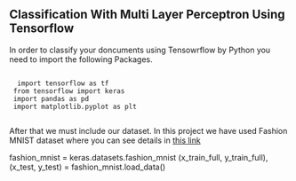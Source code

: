  <h2> Classification With Multi Layer Perceptron Using Tensorflow </h2>
 
 <p> In order to classify your doncuments using Tensowrflow by Python you need to import the following Packages. </p>
 <code>
  import tensorflow as tf
 from tensorflow import keras
 import pandas as pd
 import matplotlib.pyplot as plt
 </code>
 
 <p> After that we must include our dataset. In this project we have used Fashion MNIST dataset where you can see details in <a href='https://keras.io/api/datasets/fashion_mnist/'> this link </a> </p>
 
 fashion_mnist = keras.datasets.fashion_mnist
(x_train_full, y_train_full), (x_test, y_test) = fashion_mnist.load_data()
 
 
 
